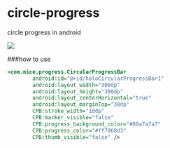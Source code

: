 circle-progress
===============

circle progress in android


![](https://github.com/kai-wang-john/circle-progress/blob/master/raw/device-2014-05-04-142017.png?raw=true)


###how to use
````xml
<com.nice.progress.CircularProgressBar
		android:id="@+id/holoCircularProgressBar1"
		android:layout_width="300dp"
		android:layout_height="300dp"
		android:layout_centerHorizontal="true"
		android:layout_marginTop="30dp"
		CPB:stroke_width="10dp"
		CPB:marker_visible="false"
		CPB:progress_background_color="#88a7a7a7"
		CPB:progress_color="#ff7068d3"
		CPB:thumb_visible="false" />
`````
